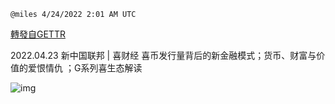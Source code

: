 
`@miles 4/24/2022 2:01 AM UTC`

[轉發自GETTR](https://gettr.com/post/p16tgkaba4a)

2022.04.23  新中国联邦 | 喜财经    喜币发行量背后的新金融模式；货币、财富与价值的爱恨情仇 ；G系列喜生态解读

![img](https://media.gettr.com/group35/origin/2022/04/24/01/afbe3720-e7d1-be12-f5fc-6ff05f4c9995/9548d67018b19975dcafea4c4484666a.png)
